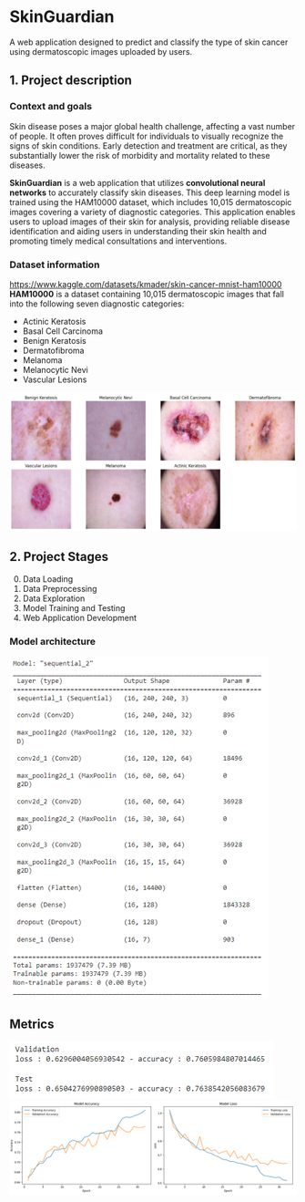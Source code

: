 # SkinGuardian
 A web application designed to predict and classify the type of skin cancer using dermatoscopic images uploaded by users.

## 1. Project description
### Context and goals
Skin disease poses a major global health challenge, affecting a vast number of people. It often proves difficult for individuals to visually recognize the signs of skin conditions. Early detection and treatment are critical, as they substantially lower the risk of morbidity and mortality related to these diseases.

**SkinGuardian** is a web application that utilizes **convolutional neural networks** to accurately classify skin diseases. This deep learning model is trained using the HAM10000 dataset, which includes 10,015 dermatoscopic images covering a variety of diagnostic categories. This application enables users to upload images of their skin for analysis, providing reliable disease identification and aiding users in understanding their skin health and promoting timely medical consultations and interventions.

### Dataset information
https://www.kaggle.com/datasets/kmader/skin-cancer-mnist-ham10000 <br>
**HAM10000** is a dataset containing 10,015 dermatoscopic images that fall into the following seven diagnostic categories:
- Actinic Keratosis
- Basal Cell Carcinoma
- Benign Keratosis
- Dermatofibroma
- Melanoma
- Melanocytic Nevi
- Vascular Lesions
  
<img src="/images/dataset image.png"><br>

 ## 2. Project Stages
 0. Data Loading
 1. Data Preprocessing
 2. Data Exploration
 3. Model Training and Testing
 4. Web Application Development

### Model architecture
<img src="/images/model architecture.png" height="600"><br>

## Metrics
<img src="/images/metrics.png"><br>
<img src="/images/metrics curves.png"><br>
  
